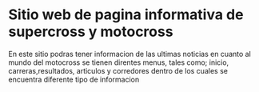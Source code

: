 # Sitio web de pagina informativa de supercross y motocross
En este sitio podras tener informacion de las ultimas noticias en cuanto al mundo del motocross
se tienen direntes menus, tales como; inicio, carreras,resultados, articulos y corredores
dentro de los cuales se encuentra diferente tipo de informacion
